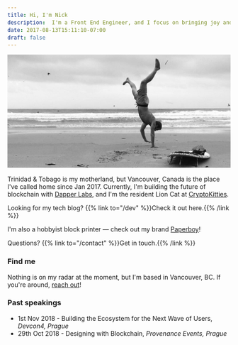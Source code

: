 ```yaml
---
title: Hi, I'm Nick
description:  I'm a Front End Engineer, and I focus on bringing joy and delight to users.
date: 2017-08-13T15:11:10-07:00
draft: false
---
```


![Me](/img/me2.jpg)

Trinidad & Tobago is my motherland, but Vancouver, Canada is the place I've called home since Jan 2017. Currently, I'm building the future of blockchain with [Dapper Labs](https://www.dapperlabs.com/), and I'm the resident Lion Cat at [CryptoKitties](https://www.cryptokitties.co/).

Looking for my tech blog? {{% link to="/dev" %}}Check it out here.{{% /link %}}

I'm also a hobbyist block printer — check out my brand [Paperboy](https://paperboystudio.com/)!

Questions? {{% link to="/contact" %}}Get in touch.{{% /link %}}

### Find me

Nothing is on my radar at the moment, but I'm based in Vancouver, BC. If you're around, <a href="/contact">reach out</a>!

### Past speakings

- 1st Nov 2018 - Building the Ecosystem for the Next Wave of Users, _Devcon4, Prague_
- 29th Oct 2018 - Designing with Blockchain, _Provenance Events, Prague_
